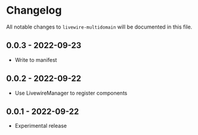 # Changelog

All notable changes to `livewire-multidomain` will be documented in this file.

## 0.0.3 - 2022-09-23

- Write to manifest

## 0.0.2 - 2022-09-22

- Use LivewireManager to register components

## 0.0.1 - 2022-09-22

- Experimental release
